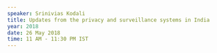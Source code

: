 ```yaml
---
speaker: Srinivias Kodali
title: Updates from the privacy and surveillance systems in India
year: 2018
date: 26 May 2018
time: 11 AM - 11:30 PM IST
---
```

